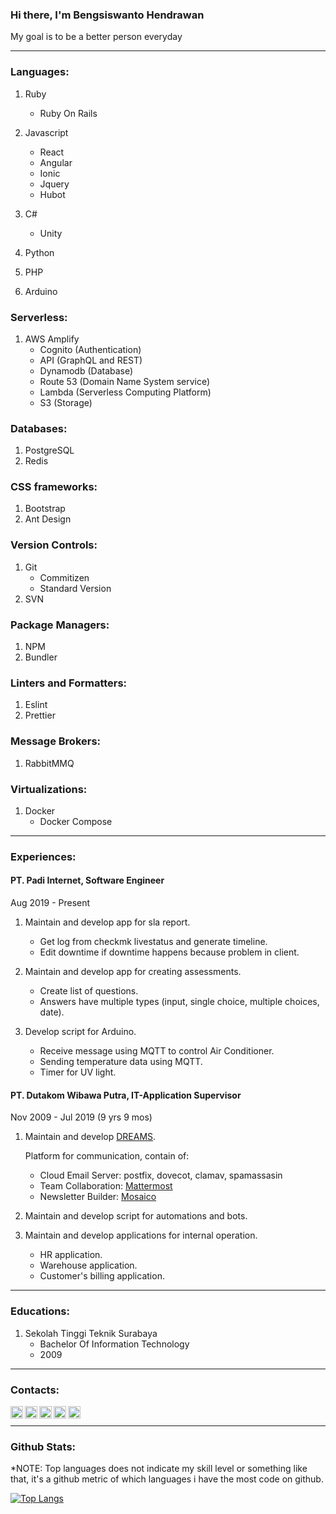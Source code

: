 ### Hi there, I'm Bengsiswanto Hendrawan

My goal is to be a better person everyday

---

### Languages:

1. Ruby

   - Ruby On Rails

1. Javascript

   - React
   - Angular
   - Ionic
   - Jquery
   - Hubot

1. C#

   - Unity

1. Python

1. PHP

1. Arduino

<!-- <img height="20" src="https://raw.githubusercontent.com/github/explore/80688e429a7d4ef2fca1e82350fe8e3517d3494d/topics/ruby/ruby.png">  -->
<!-- <img height="20" src="https://raw.githubusercontent.com/github/explore/80688e429a7d4ef2fca1e82350fe8e3517d3494d/topics/javascript/javascript.png"> -->
<!-- <img height="20" src="https://raw.githubusercontent.com/github/explore/80688e429a7d4ef2fca1e82350fe8e3517d3494d/topics/csharp/csharp.png"> -->
<!-- <img height="20" src="https://raw.githubusercontent.com/github/explore/80688e429a7d4ef2fca1e82350fe8e3517d3494d/topics/python/python.png"> -->
<!-- <img height="20" src="https://raw.githubusercontent.com/github/explore/80688e429a7d4ef2fca1e82350fe8e3517d3494d/topics/php/php.png"> -->
<!-- <img height="20" src="https://raw.githubusercontent.com/github/explore/80688e429a7d4ef2fca1e82350fe8e3517d3494d/topics/arduino/arduino.png"> -->

### Serverless:

1. AWS Amplify
   - Cognito (Authentication)
   - API (GraphQL and REST)
   - Dynamodb (Database)
   - Route 53 (Domain Name System service)
   - Lambda (Serverless Computing Platform)
   - S3 (Storage)

### Databases:

1. PostgreSQL
1. Redis

### CSS frameworks:

1. Bootstrap
1. Ant Design

### Version Controls:

1. Git
   - Commitizen
   - Standard Version
1. SVN

### Package Managers:

1. NPM
1. Bundler

### Linters and Formatters:

1. Eslint
1. Prettier

### Message Brokers:

1. RabbitMMQ

### Virtualizations:

1. Docker
   - Docker Compose

---

### Experiences:

#### **PT. Padi Internet**, Software Engineer

Aug 2019 - Present

1. Maintain and develop app for sla report.

   - Get log from checkmk livestatus and generate timeline.
   - Edit downtime if downtime happens because problem in client.

1. Maintain and develop app for creating assessments.

   - Create list of questions.
   - Answers have multiple types (input, single choice, multiple choices, date).

1. Develop script for Arduino.

   - Receive message using MQTT to control Air Conditioner.
   - Sending temperature data using MQTT.
   - Timer for UV light.

#### **PT. Dutakom Wibawa Putra**, IT-Application Supervisor

Nov 2009 - Jul 2019 (9 yrs 9 mos)

1. Maintain and develop [DREAMS][dreams].

   Platform for communication, contain of:

   - Cloud Email Server: postfix, dovecot, clamav, spamassasin
   - Team Collaboration: [Mattermost][mattermost]
   - Newsletter Builder: [Mosaico][mosaico]

1. Maintain and develop script for automations and bots.

1. Maintain and develop applications for internal operation.
   - HR application.
   - Warehouse application.
   - Customer's billing application.

---

### Educations:

1. Sekolah Tinggi Teknik Surabaya
   - Bachelor Of Information Technology
   - 2009

---

### Contacts:

[<img align="left" alt="bengsiswantoh | Mail" width="20px" src="https://cdn.jsdelivr.net/npm/simple-icons@v3/icons/gmail.svg" />][mail]
[<img align="left" alt="bengsiswanto | Github" width="20px" src="https://cdn.jsdelivr.net/npm/simple-icons@v3/icons/github.svg" />][github]
[<img align="left" alt="bengsiswantoh | LinkedIn" width="20px" src="https://cdn.jsdelivr.net/npm/simple-icons@v3/icons/linkedin.svg" />][linkedin]
[<img align="left" alt="bengsiswantoh | YouTube" width="20px" src="https://cdn.jsdelivr.net/npm/simple-icons@v3/icons/youtube.svg" />][youtube]
[<img align="left" alt="bengsiswantoh | Instagram" width="20px" src="https://cdn.jsdelivr.net/npm/simple-icons@v3/icons/instagram.svg" />][instagram]

<br />

---

### Github Stats:

\*NOTE: Top languages does not indicate my skill level or something like that, it's a github metric of which languages i have the most code on github.

[![Top Langs](https://github-readme-stats.mightiesthero.vercel.app/api/top-langs/?username=bengsiswantoh)](https://github.com/bengsiswantoh/github-readme-stats)

[mail]: mailto:bengsiswantoh@gmail.com
[github]: https://github.com/bengsiswantoh
[linkedin]: https://www.linkedin.com/in/bengsiswanto-hendrawan
[youtube]: https://www.youtube.com/channel/UCqxXmZPBZfuHVMzPHprDkPg
[instagram]: https://instagram.com/bengsiswantoh
[dreams]: https://dreamsmail.id
[mattermost]: https://mattermost.com
[mosaico]: https://mosaico.io
